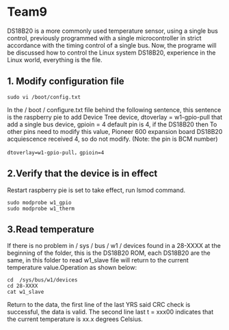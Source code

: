 # Team9

DS18B20 is a more commonly used temperature sensor, using a single bus control, previously programmed with a single microcontroller in strict accordance with the timing control of a single bus. Now, the programe will be discussed how to control the Linux system DS18B20, experience in the Linux world, everything is the file.

## 1. Modify configuration file 
```
sudo vi /boot/config.txt
```
In the / boot / configure.txt file behind the following sentence, this sentence is the raspberry pie to add Device Tree device, dtoverlay = w1-gpio-pull that add a single bus device, gpioin = 4 default pin is 4, if the DS18B20 then To other pins need to modify this value, Pioneer 600 expansion board DS18B20 acquiescence received 4, so do not modify. (Note: the pin is BCM number)
```
dtoverlay=w1-gpio-pull，gpioin=4
```

## 2.Verify that the device is in effect
Restart raspberry pie is set to take effect, run lsmod command.
```
sudo modprobe w1_gpio
sudo modprobe w1_therm
```
## 3.Read temperature 
If there is no problem in / sys / bus / w1 / devices found in a 28-XXXX at the beginning of the folder, this is the DS18B20 ROM, each DS18B20 are the same, in this folder to read w1_slave file will return to the current temperature value.Operation as shown below:
```
cd  /sys/bus/w1/devices
cd 28-XXXX
cat w1_slave
```
Return to the data, the first line of the last YRS said CRC check is successful, the data is valid. The second line last t = xxx00 indicates that the current temperature is xx.x degrees Celsius.
